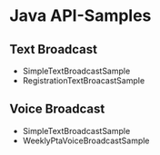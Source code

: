 Java API-Samples
================

Text Broadcast
--------------
* SimpleTextBroadcastSample
* RegistrationTextBroacastSample

Voice Broadcast
---------------
* SimpleTextBroadcastSample
* WeeklyPtaVoiceBroadcastSample